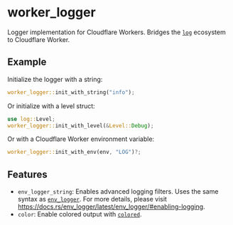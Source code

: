 worker_logger
=============

Logger implementation for Cloudflare Workers.
Bridges the [`log`](https://crates.io/crates/log) ecosystem to Cloudflare Worker.

Example
-------

Initialize the logger with a string:

```rust
worker_logger::init_with_string("info");
```

Or initialize with a level struct:

```rust
use log::Level;
worker_logger::init_with_level(&Level::Debug);
```

Or with a Cloudflare Worker environment variable:

```rust
worker_logger::init_with_env(env, "LOG")?;
```

Features
--------

 - `env_logger_string`: Enables advanced logging filters. Uses the same syntax as
   [`env_logger`](https://crates.io/crates/env_logger). For more details, please visit
   <https://docs.rs/env_logger/latest/env_logger/#enabling-logging>.
 - `color`: Enable colored output with [`colored`](https://crates.io/crates/colored).